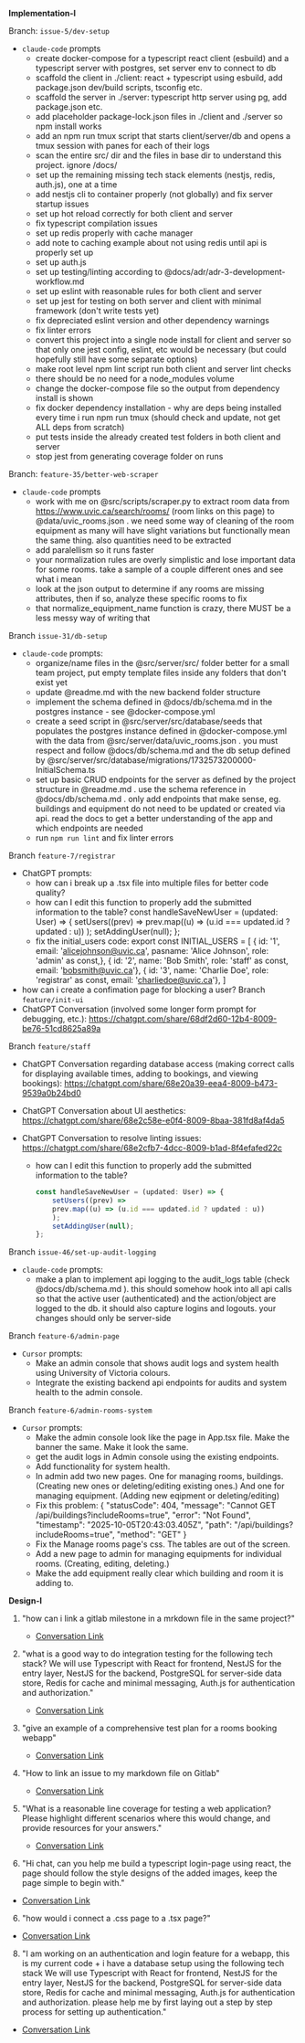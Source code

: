 **Implementation-I**

Branch: `issue-5/dev-setup`

- `claude-code` prompts
  - create docker-compose for a typescript react client (esbuild) and a typescript server with postgres, set server env to connect to db
  - scaffold the client in ./client: react + typescript using esbuild, add package.json dev/build scripts, tsconfig etc.
  - scaffold the server in ./server: typescript http server using pg, add package.json etc.
  - add placeholder package-lock.json files in ./client and ./server so npm install works
  - add an npm run tmux script that starts client/server/db and opens a tmux session with panes for each of their logs
  - scan the entire src/ dir and the files in base dir to understand this project. ignore /docs/
  - set up the remaining missing tech stack elements (nestjs, redis, auth.js), one at a time
  - add nestjs cli to container properly (not globally) and fix server startup issues
  - set up hot reload correctly for both client and server
  - fix typescript compilation issues
  - set up redis properly with cache manager
  - add note to caching example about not using redis until api is properly set up
  - set up auth.js
  - set up testing/linting according to @docs/adr/adr-3-development-workflow.md
  - set up eslint with reasonable rules for both client and server
  - set up jest for testing on both server and client with minimal framework (don't write tests yet)
  - fix depreciated eslint version and other dependency warnings
  - fix linter errors
  - convert this project into a single node install for client and server so that only one jest config, eslint, etc would be necessary (but could hopefully still have some separate options)
  - make root level npm lint script run both client and server lint checks
  - there should be no need for a node_modules volume
  - change the docker-compose file so the output from dependency install is shown
  - fix docker dependency installation - why are deps being installed every time i run npm run tmux (should check and update, not get ALL deps from scratch)
  - put tests inside the already created test folders in both client and server
  - stop jest from generating coverage folder on runs

Branch: `feature-35/better-web-scraper`

- `claude-code` prompts
  - work with me on @src/scripts/scraper.py to extract room data from https://www.uvic.ca/search/rooms/ (room links on this page) to @data/uvic_rooms.json . we need some way of cleaning of the room equipment as many will have slight variations but functionally mean the same thing. also quantities need to be extracted
  - add paralellism so it runs faster
  - your normalization rules are overly simplistic and lose important data for some rooms. take a sample of a couple different ones and see what i mean
  - look at the json output to determine if any rooms are missing attributes, then if so, analyze these specific rooms to fix
  - that normalize_equipment_name function is crazy, there MUST be a less messy way of writing that

Branch `issue-31/db-setup`

- `claude-code` prompts:
  - organize/name files in the @src/server/src/ folder better for a small team project, put empty template files inside any folders that don't exist yet
  - update @readme.md with the new backend folder structure
  - implement the schema defined in @docs/db/schema.md in the postgres instance - see @docker-compose.yml
  - create a seed script in @src/server/src/database/seeds that populates the postgres instance defined in @docker-compose.yml with the data from @src/server/data/uvic_rooms.json . you must respect and follow @docs/db/schema.md and the db setup defined by @src/server/src/database/migrations/1732573200000-InitialSchema.ts
  - set up basic CRUD endpoints for the server as defined by the project structure in @readme.md . use the schema reference in @docs/db/schema.md . only add endpoints that make sense, eg. buildings and equipment do not need to be updated or created via api. read the docs to get a better understanding of the app and which endpoints are needed
  - run `npm run lint` and fix linter errors

Branch `feature-7/registrar`

- ChatGPT prompts:
    - how can i break up a .tsx file into multiple files for better code quality?
    - how can I edit this function to properly add the submitted information to the table? const handleSaveNewUser = (updated: User) => {
    setUsers((prev) =>
      prev.map((u) => (u.id === updated.id ? updated : u))
    );
    setAddingUser(null);
  };
  - fix the initial_users code: export const INITIAL_USERS = [
  { id: '1',  email: 'alicejohnson@uvic.ca', pasname: 'Alice Johnson', role: 'admin' as const,},
  { id: '2', name: 'Bob Smith', role: 'staff' as const, email: 'bobsmith@uvic.ca'},
  { id: '3', name: 'Charlie Doe', role: 'registrar' as const, email: 'charliedoe@uvic.ca'},
]
- how can i create a confimation page for blocking a user?
Branch `feature/init-ui`
- ChatGPT Conversation (involved some longer form prompt for debugging, etc.): 
  https://chatgpt.com/share/68df2d60-12b4-8009-be76-51cd8625a89a

Branch `feature/staff`
- ChatGPT Conversation regarding database access (making correct calls for displaying available
  times, adding to bookings, and viewing bookings):
  https://chatgpt.com/share/68e20a39-eea4-8009-b473-9539a0b24bd0

- ChatGPT Conversation about UI aesthetics:
  https://chatgpt.com/share/68e2c58e-e0f4-8009-8baa-381fd8af4da5

- ChatGPT Conversation to resolve linting issues:
  https://chatgpt.com/share/68e2cfb7-4dcc-8009-b1ad-8f4efafed22c
    - how can I edit this function to properly add the submitted information to the table? 
        ```js
        const handleSaveNewUser = (updated: User) => {
            setUsers((prev) =>
            prev.map((u) => (u.id === updated.id ? updated : u))
            );
            setAddingUser(null);
        };
        ```

Branch `issue-46/set-up-audit-logging`

- `claude-code` prompts:
  - make a plan to implement api logging to the audit_logs table (check @docs/db/schema.md ). this should somehow hook into all api calls so that the active user (authenticated) and the action/object are logged to the db. it should also capture logins and logouts. your changes should only be server-side

Branch `feature-6/admin-page`

- `Cursor` prompts:
  - Make an admin console that shows audit logs and system health using University of Victoria colours.
  - Integrate the existing backend api endpoints for audits and system health to the admin console.

Branch `feature-6/admin-rooms-system`

- `Cursor` prompts:
  - Make the admin console look like the page in App.tsx file. Make the banner the same. Make it look the same.
  - get the audit logs in Admin console using the existing endpoints.
  - Add functionality for system health.
  - In admin add two new pages. One for managing rooms, buildings. (Creating new ones or deleting/editing existing ones.) And one for managing equipment. (Adding new eqipment or deleting/editing)
  - Fix this problem: {
    "statusCode": 404,
    "message": "Cannot GET /api/buildings?includeRooms=true",
    "error": "Not Found",
    "timestamp": "2025-10-05T20:43:03.405Z",
    "path": "/api/buildings?includeRooms=true",
    "method": "GET"
    }
  - Fix the Manage rooms page's css. The tables are out of the screen.
  - Add a new page to admin for managing equipments for individual rooms. (Creating, editing, deleting.)
  - Make the add equipment really clear which building and room it is adding to.

**Design-I**

1. "how can i link a gitlab milestone in a mrkdown file in the same project?"

   - [Conversation Link](https://chatgpt.com/share/68cd9407-72f0-800a-a606-495ba3c74f99)

2. "what is a good way to do integration testing for the following tech stack? We will use Typescript with React for frontend, NestJS for the entry layer, NestJS for the backend, PostgreSQL for server-side data store, Redis for cache and minimal messaging, Auth.js for authentication and authorization."
   - [Conversation Link](https://chatgpt.com/c/68cdc58f-94a8-8330-93b6-320b7cdaebac)
3. "give an example of a comprehensive test plan for a rooms booking webapp"

   - [Conversation Link](https://chatgpt.com/c/68cdcbfc-251c-8331-8be5-f4a2b9f3a482)

4. "How to link an issue to my markdown file on Gitlab"

   - [Conversation Link](https://chatgpt.com/share/68cdc678-112c-8009-9e49-3f5656ba05e1)

5. "What is a reasonable line coverage for testing a web application? Please highlight different scenarios where this would change, and provide resources for your answers."
   - [Conversation Link](https://chatgpt.com/share/68cf0022-738c-8009-b330-63ceaf29bb04)
6. "Hi chat, can you help me build a typescript login-page using react, the page should follow the style designs of the added images, keep the page simple to begin with."

- [Conversation Link](https://chatgpt.com/c/68d83f87-bd80-8326-9e95-5cd02279058e)

6.  "how would i connect a .css page to a .tsx page?"

- [Conversation Link](https://chatgpt.com/c/68dac82b-a650-8333-9ea7-a0c8c5f6e88c)

8. "I am working on an authentication and login feature for a webapp, this is my current code + i have a database setup using the following tech stack We will use Typescript with React for frontend, NestJS for the entry layer, NestJS for the backend, PostgreSQL for server-side data store, Redis for cache and minimal messaging, Auth.js for authentication and authorization. please help me by first laying out a step by step process for setting up authentication."

- [Conversation Link](https://chatgpt.com/c/68e06ed2-b4e0-8325-989c-e928475cd206)
